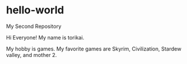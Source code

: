 # hello-world
My Second Repository

Hi Everyone! My name is torikai.

My hobby is games.
My favorite games are Skyrim, Civilization, Stardew valley, and mother 2. 
